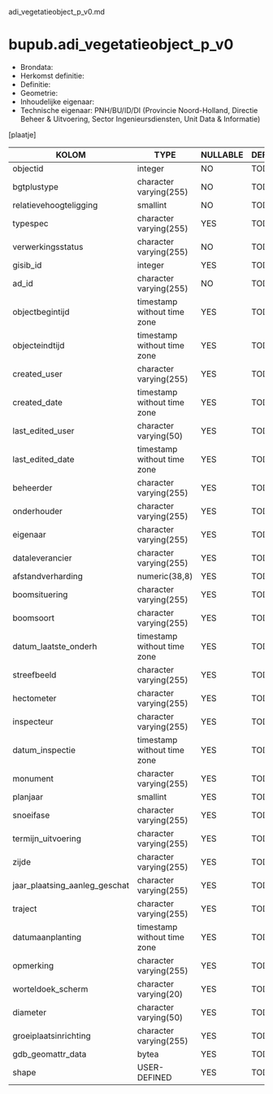 adi_vegetatieobject_p_v0.md

# bupub.adi_vegetatieobject_p_v0


* Brondata: 
* Herkomst definitie: 
* Definitie: 
* Geometrie: 
* Inhoudelijke eigenaar: 
* Technische eigenaar: PNH/BU/ID/DI (Provincie Noord-Holland, Directie Beheer & Uitvoering, Sector Ingenieursdiensten, Unit Data & Informatie)

[plaatje]


|KOLOM                            |TYPE                       |NULLABLE|DEFINITIE|
|------                           |----                       |-----   |-----    |
|objectid                         |integer                    |NO      |TODO|
|bgtplustype                      |character varying(255)     |NO      |TODO|
|relatievehoogteligging           |smallint                   |NO      |TODO|
|typespec                         |character varying(255)     |YES     |TODO|
|verwerkingsstatus                |character varying(255)     |NO      |TODO|
|gisib_id                         |integer                    |YES     |TODO|
|ad_id                            |character varying(255)     |NO      |TODO|
|objectbegintijd                  |timestamp without time zone|YES     |TODO|
|objecteindtijd                   |timestamp without time zone|YES     |TODO|
|created_user                     |character varying(255)     |YES     |TODO|
|created_date                     |timestamp without time zone|YES     |TODO|
|last_edited_user                 |character varying(50)      |YES     |TODO|
|last_edited_date                 |timestamp without time zone|YES     |TODO|
|beheerder                        |character varying(255)     |YES     |TODO|
|onderhouder                      |character varying(255)     |YES     |TODO|
|eigenaar                         |character varying(255)     |YES     |TODO|
|dataleverancier                  |character varying(255)     |YES     |TODO|
|afstandverharding                |numeric(38,8)              |YES     |TODO|
|boomsituering                    |character varying(255)     |YES     |TODO|
|boomsoort                        |character varying(255)     |YES     |TODO|
|datum_laatste_onderh             |timestamp without time zone|YES     |TODO|
|streefbeeld                      |character varying(255)     |YES     |TODO|
|hectometer                       |character varying(255)     |YES     |TODO|
|inspecteur                       |character varying(255)     |YES     |TODO|
|datum_inspectie                  |timestamp without time zone|YES     |TODO|
|monument                         |character varying(255)     |YES     |TODO|
|planjaar                         |smallint                   |YES     |TODO|
|snoeifase                        |character varying(255)     |YES     |TODO|
|termijn_uitvoering               |character varying(255)     |YES     |TODO|
|zijde                            |character varying(255)     |YES     |TODO|
|jaar_plaatsing_aanleg_geschat    |character varying(255)     |YES     |TODO|
|traject                          |character varying(255)     |YES     |TODO|
|datumaanplanting                 |timestamp without time zone|YES     |TODO|
|opmerking                        |character varying(255)     |YES     |TODO|
|worteldoek_scherm                |character varying(20)      |YES     |TODO|
|diameter                         |character varying(50)      |YES     |TODO|
|groeiplaatsinrichting            |character varying(255)     |YES     |TODO|
|gdb_geomattr_data                |bytea                      |YES     |TODO|
|shape                            |USER-DEFINED               |YES     |TODO|
